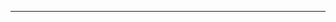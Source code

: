 <!--
CO_OP_TRANSLATOR_METADATA:
{
  "original_hash": "4bdff5070d182c64143dfe5a581d0ec7",
  "translation_date": "2025-08-28T18:24:52+00:00",
  "source_file": "02-SetupDevEnvironment/README.md",
  "language_code": "fr"
}
-->


---

